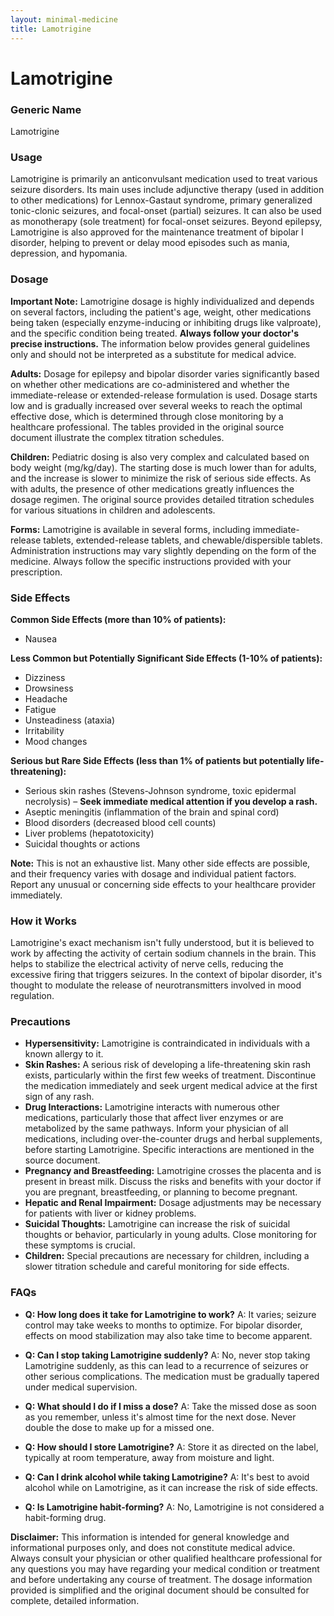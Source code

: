 ```yaml
---
layout: minimal-medicine
title: Lamotrigine
---
```


# Lamotrigine
### Generic Name
Lamotrigine

### Usage
Lamotrigine is primarily an anticonvulsant medication used to treat various seizure disorders.  Its main uses include adjunctive therapy (used in addition to other medications) for Lennox-Gastaut syndrome, primary generalized tonic-clonic seizures, and focal-onset (partial) seizures.  It can also be used as monotherapy (sole treatment) for focal-onset seizures.  Beyond epilepsy, Lamotrigine is also approved for the maintenance treatment of bipolar I disorder, helping to prevent or delay mood episodes such as mania, depression, and hypomania.

### Dosage

**Important Note:**  Lamotrigine dosage is highly individualized and depends on several factors, including the patient's age, weight, other medications being taken (especially enzyme-inducing or inhibiting drugs like valproate), and the specific condition being treated.  **Always follow your doctor's precise instructions.**  The information below provides general guidelines only and should not be interpreted as a substitute for medical advice.


**Adults:** Dosage for epilepsy and bipolar disorder varies significantly based on whether other medications are co-administered and whether the immediate-release or extended-release formulation is used.  Dosage starts low and is gradually increased over several weeks to reach the optimal effective dose, which is determined through close monitoring by a healthcare professional.  The tables provided in the original source document illustrate the complex titration schedules.


**Children:**  Pediatric dosing is also very complex and calculated based on body weight (mg/kg/day).  The starting dose is much lower than for adults, and the increase is slower to minimize the risk of serious side effects. As with adults, the presence of other medications greatly influences the dosage regimen.  The original source provides detailed titration schedules for various situations in children and adolescents.


**Forms:** Lamotrigine is available in several forms, including immediate-release tablets, extended-release tablets, and chewable/dispersible tablets.  Administration instructions may vary slightly depending on the form of the medicine.  Always follow the specific instructions provided with your prescription.

### Side Effects

**Common Side Effects (more than 10% of patients):**

* Nausea

**Less Common but Potentially Significant Side Effects (1-10% of patients):**

* Dizziness
* Drowsiness
* Headache
* Fatigue
* Unsteadiness (ataxia)
* Irritability
* Mood changes

**Serious but Rare Side Effects (less than 1% of patients but potentially life-threatening):**

* Serious skin rashes (Stevens-Johnson syndrome, toxic epidermal necrolysis) – **Seek immediate medical attention if you develop a rash.**
* Aseptic meningitis (inflammation of the brain and spinal cord)
* Blood disorders (decreased blood cell counts)
* Liver problems (hepatotoxicity)
* Suicidal thoughts or actions


**Note:** This is not an exhaustive list.  Many other side effects are possible, and their frequency varies with dosage and individual patient factors.  Report any unusual or concerning side effects to your healthcare provider immediately.

### How it Works

Lamotrigine's exact mechanism isn't fully understood, but it is believed to work by affecting the activity of certain sodium channels in the brain. This helps to stabilize the electrical activity of nerve cells, reducing the excessive firing that triggers seizures.  In the context of bipolar disorder, it's thought to modulate the release of neurotransmitters involved in mood regulation.

### Precautions

* **Hypersensitivity:** Lamotrigine is contraindicated in individuals with a known allergy to it.
* **Skin Rashes:**  A serious risk of developing a life-threatening skin rash exists, particularly within the first few weeks of treatment.  Discontinue the medication immediately and seek urgent medical advice at the first sign of any rash.
* **Drug Interactions:** Lamotrigine interacts with numerous other medications, particularly those that affect liver enzymes or are metabolized by the same pathways.  Inform your physician of all medications, including over-the-counter drugs and herbal supplements, before starting Lamotrigine.  Specific interactions are mentioned in the source document.
* **Pregnancy and Breastfeeding:**  Lamotrigine crosses the placenta and is present in breast milk.  Discuss the risks and benefits with your doctor if you are pregnant, breastfeeding, or planning to become pregnant.
* **Hepatic and Renal Impairment:** Dosage adjustments may be necessary for patients with liver or kidney problems.
* **Suicidal Thoughts:**  Lamotrigine can increase the risk of suicidal thoughts or behavior, particularly in young adults.  Close monitoring for these symptoms is crucial.
* **Children:** Special precautions are necessary for children, including a slower titration schedule and careful monitoring for side effects.


### FAQs

* **Q: How long does it take for Lamotrigine to work?** A: It varies; seizure control may take weeks to months to optimize.  For bipolar disorder, effects on mood stabilization may also take time to become apparent.


* **Q: Can I stop taking Lamotrigine suddenly?** A: No, never stop taking Lamotrigine suddenly, as this can lead to a recurrence of seizures or other serious complications.  The medication must be gradually tapered under medical supervision.


* **Q: What should I do if I miss a dose?** A: Take the missed dose as soon as you remember, unless it's almost time for the next dose. Never double the dose to make up for a missed one.


* **Q: How should I store Lamotrigine?** A: Store it as directed on the label, typically at room temperature, away from moisture and light.


* **Q: Can I drink alcohol while taking Lamotrigine?** A:  It's best to avoid alcohol while on Lamotrigine, as it can increase the risk of side effects.


* **Q: Is Lamotrigine habit-forming?** A: No, Lamotrigine is not considered a habit-forming drug.


**Disclaimer:** This information is intended for general knowledge and informational purposes only, and does not constitute medical advice.  Always consult your physician or other qualified healthcare professional for any questions you may have regarding your medical condition or treatment and before undertaking any course of treatment.  The dosage information provided is simplified and the original document should be consulted for complete, detailed information.
